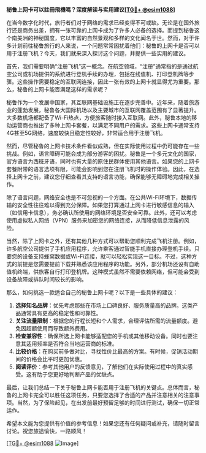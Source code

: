 **秘鲁上网卡可以註冊飛機嗎？深度解读与实用建议[[TG💪+ @esim1088](https://t.me/s/esim1088)]**

在当今数字化时代，旅行者们对于网络的需求已经变得不可或缺。无论是在国外旅行还是商务出差，拥有一张可靠的上网卡成为了许多人必备的选择。而提到秘鲁这个南美洲的神秘国度，它以丰富的自然景观和多样的文化闻名于世。然而，对于许多计划前往秘鲁旅行的人来说，一个问题常常困扰着他们：秘鲁的上网卡是否可以用于注册飞机？今天，我们就来深入探讨这个问题，并提供一些实用的建议。

首先，我们需要明确“注册飞机”这一概念。在航空领域，“注册”通常指的是通过航空公司或机场提供的系统进行登机手续的办理，包括在线值机、打印登机牌等步骤。这些操作需要稳定的互联网连接，因此一张有效的上网卡就显得尤为重要。那么，秘鲁的上网卡能否满足这样的需求呢？

秘鲁作为一个发展中国家，其互联网基础设施正在逐步完善中。近年来，随着旅游业的蓬勃发展，秘鲁各大国际机场以及主要城市的互联网覆盖范围有了显著提升。大多数机场都配备了Wi-Fi热点，方便旅客随时接入互联网。此外，秘鲁本地的移动运营商也推出了多种上网卡套餐，以满足不同用户的需求。这些上网卡通常支持4G甚至5G网络，速度较快且稳定性较好，非常适合用于注册飞机。

然而，尽管秘鲁的上网卡技术条件看似成熟，但在实际使用过程中仍可能存在一些挑战。例如，语言障碍可能会成为部分游客的困扰。秘鲁是一个多元文化的国家，官方语言为西班牙语，同时也有大量的原住民群体使用其他语言。如果您的上网卡套餐附带的语言选项有限，可能会影响到您在注册飞机时的操作体验。因此，在选择上网卡之前，建议您仔细查看其支持的语言功能，确保能够无障碍地完成相关操作。

除了语言问题，网络安全也是不可忽视的一个方面。在公共Wi-Fi环境下，数据传输的安全性往往难以得到充分保障。如果您打算通过上网卡进行敏感信息的输入（如信用卡信息），务必确认所使用的网络环境是否安全可靠。此外，还可以考虑使用虚拟私人网络（VPN）服务来加密您的网络连接，从而降低信息泄露的风险。

当然，除了上网卡之外，还有其他几种方式可以帮助您顺利完成飞机注册。例如，许多航空公司提供了手机应用程序，允许乘客通过智能手机直接办理登机手续。只要您的设备支持蜂窝数据或Wi-Fi连接，就可以轻松实现这一目标。不过，这种方式的前提是您需要提前下载并熟悉该应用程序的功能。另外，部分机场还设有自助值机终端，供旅客自行打印登机牌。这种模式虽然不需要依赖网络，但可能会受到设备故障或排队时间较长的影响。

那么，如何挑选一款适合自己的秘鲁上网卡呢？以下是一些具体的建议：

1. **选择知名品牌**：优先考虑那些在市场上口碑良好、服务质量高的品牌。这类产品通常具有更高的稳定性和可靠性。
2. **关注流量限制**：根据您的行程长短和个人需求，合理评估所需的流量额度。避免因超额使用而导致额外费用。
3. **检查兼容性**：确保所选上网卡能够适配您的手机或其他移动设备。同时也要注意其适用频率是否符合当地运营商的标准。
4. **比较价格**：在购买前多做对比，寻找性价比最高的方案。有时候，促销活动期间的价格会比平时更加优惠。
5. **阅读评价**：参考其他用户的反馈意见，了解他们在实际使用过程中的真实感受。这有助于您更好地判断产品的优缺点。

最后，让我们总结一下关于秘鲁上网卡能否用于注册飞机的关键点。总体而言，秘鲁的上网卡完全可以胜任这项任务，只要您选择了合适的产品并注意相关的注意事项。当然，为了保险起见，在出发前最好预留足够的时间进行测试，确保一切正常运作。

希望本文能为您提供有价值的参考信息！如果您还有任何疑问或补充，请随时留言讨论。祝您旅途愉快，一路顺风！

[[TG💪+ @esim1088](https://t.me/s/esim1088) ![Image](https://i.postimg.cc/4NQfJmqS/Snipaste-2025-05-13-00-14-12.png)]